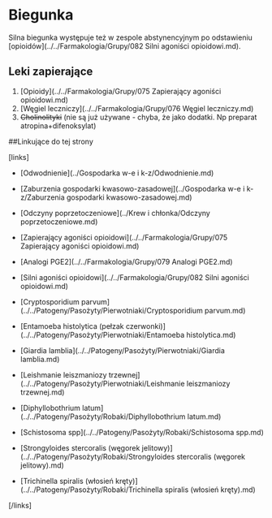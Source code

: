 # Biegunka



Silna biegunka występuje też w zespole abstynencyjnym po odstawieniu [opioidów](../../Farmakologia/Grupy/082 Silni agoniści opioidowi.md).



## Leki zapierające

1. [Opioidy](../../Farmakologia/Grupy/075 Zapierający agoniści opioidowi.md)
2. [Węgiel leczniczy](../../Farmakologia/Grupy/076 Węgiel leczniczy.md)
3. ~~Cholinolityki~~ (nie są już używane - chyba, że jako dodatki. Np preparat atropina+difenoksylat)





##Linkujące do tej strony

[links]

- [Odwodnienie](../Gospodarka w-e i k-z/Odwodnienie.md)

- [Zaburzenia gospodarki kwasowo-zasadowej](../Gospodarka w-e i k-z/Zaburzenia gospodarki kwasowo-zasadowej.md)

- [Odczyny poprzetoczeniowe](../Krew i chłonka/Odczyny poprzetoczeniowe.md)

- [Zapierający agoniści opioidowi](../../Farmakologia/Grupy/075 Zapierający agoniści opioidowi.md)

- [Analogi PGE2](../../Farmakologia/Grupy/079 Analogi PGE2.md)

- [Silni agoniści opioidowi](../../Farmakologia/Grupy/082 Silni agoniści opioidowi.md)

- [Cryptosporidium parvum](../../Patogeny/Pasożyty/Pierwotniaki/Cryptosporidium parvum.md)

- [Entamoeba histolytica (pełzak czerwonki)](../../Patogeny/Pasożyty/Pierwotniaki/Entamoeba histolytica.md)

- [Giardia lamblia](../../Patogeny/Pasożyty/Pierwotniaki/Giardia lamblia.md)

- [Leishmanie leiszmaniozy trzewnej](../../Patogeny/Pasożyty/Pierwotniaki/Leishmanie leiszmaniozy trzewnej.md)

- [Diphyllobothrium latum](../../Patogeny/Pasożyty/Robaki/Diphyllobothrium latum.md)

- [Schistosoma spp](../../Patogeny/Pasożyty/Robaki/Schistosoma spp.md)

- [Strongyloides stercoralis (węgorek jelitowy)](../../Patogeny/Pasożyty/Robaki/Strongyloides stercoralis (węgorek jelitowy).md)

- [Trichinella spiralis (włosień kręty)](../../Patogeny/Pasożyty/Robaki/Trichinella spiralis (włosień kręty).md)


[/links]











